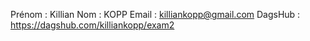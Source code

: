 Prénom : Killian
Nom : KOPP
Email : killiankopp@gmail.com
DagsHub : https://dagshub.com/killiankopp/exam2